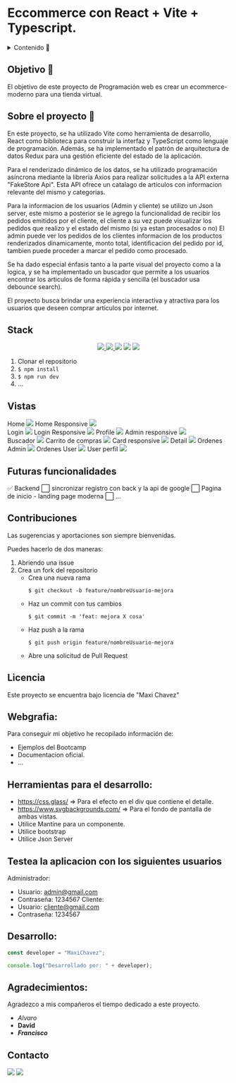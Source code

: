 # Eccommerce con React + Vite + Typescript.

<details>
  <summary>Contenido 📝</summary>
  <ol>
    <li><a href="#objetivo-🎯">Objetivo</a></li>
    <li><a href="#sobre-el-proyecto-🔎">Sobre el proyecto</a></li>
    <li><a href="#deploy-🚀">Deploy</a></li>
    <li><a href="#stack">Stack</a></li>
    <li><a href="#instalación-en-local">Instalación</a></li>
    <li><a href="#vistas">Vistas</a></li>
    <li><a href="#futuras-funcionalidades">Futuras funcionalidades</a></li>
    <li><a href="#contribuciones">Contribuciones</a></li>
    <li><a href="#licencia">Licencia</a></li>
    <li><a href="#webgrafia">Webgrafia</a></li>
    <li><a href="#desarrollo">Desarrollo</a></li>
    <li><a href="#agradecimientos">Agradecimientos</a></li>
    <li><a href="#contacto">Contacto</a></li>
  </ol>
</details>

## Objetivo 🎯

El objetivo de este proyecto de Programación web es crear un ecommerce-moderno para una tienda virtual.

## Sobre el proyecto 🔎

En este proyecto, se ha utilizado Vite como herramienta de desarrollo, React como biblioteca para construir la interfaz y TypeScript como lenguaje de programación. Además, se ha implementado el patrón de arquitectura de datos Redux para una gestión eficiente del estado de la aplicación.

Para el renderizado dinámico de los datos, se ha utilizado programación asíncrona mediante la librería Axios para realizar solicitudes a la API externa "FakeStore Api". Esta API ofrece un catalago de articulos con informacion relevante del mismo y categorias.

Para la informacion de los usuarios (Admin y cliente) se utilizo un Json server, este mismo a posterior se le agrego la funcionalidad de recibir los pedidos emitidos por el cliente, el cliente a su vez puede visualizar los pedidos que realizo y el estado del mismo (si ya estan procesados o no)
El admin puede ver los pedidos de los clientes informacion de los productos renderizados dinamicamente, monto total, identificacion del pedido por id, tambien puede proceder a marcar el pedido como procesado.

Se ha dado especial énfasis tanto a la parte visual del proyecto como a la logica, y se ha implementado un buscador que permite a los usuarios encontrar los articulos de forma rápida y sencilla (el buscador usa debounce search).

El proyecto busca brindar una experiencia interactiva y atractiva para los usuarios que deseen comprar articulos por internet.

<!-- ## Deploy 🚀

<div align="center">
    <a href="https://www.google.com"><strong>Url a producción </strong></a>🚀🚀🚀
</div> -->

## Stack

<div align="center">
<a href="https://www.reactjs.com/">
    <img src= "https://img.shields.io/badge/React-20232A?style=for-the-badge&logo=react&logoColor=61DAFB"/>
</a>
<a href="https://www.typescriptlang.org/es/docs/handbook/">
    <img src= "https://img.shields.io/badge/TypeScript-007ACC?style=for-the-badge&logo=typescript&logoColor=white"/>
</a>

 <img src="https://img.shields.io/badge/html5-%23E34F26.svg?style=for-the-badge&logo=html5&logoColor=white">

  <img src="https://img.shields.io/badge/css3-%231572B6.svg?style=for-the-badge&logo=css3&logoColor=white">

   <img src="https://img.shields.io/badge/bootstrap-%238511FA.svg?style=for-the-badge&logo=bootstrap&logoColor=white">
 </div>

1. Clonar el repositorio
2. `$ npm install`
3. `$ npm run dev`
4. ...

## Vistas

Home
<img src="./vite-project/src/assets/Home-Ecom.png">
Home Responsive
<img src="./vite-project/src/assets/Home-Responsive.png">  
Login
<img src="./vite-project/src/assets/Login-ecom.png">
Login Responsive
<img src="./vite-project/src/assets/Login-Responsive.png">
Profile
<img src="./vite-project/src/assets/User-Profile.png">
Admin responsive
<img src="./vite-project/src/assets/Admin-Responsive.png">  
Buscador
<img src="./vite-project/src/assets/Buscador-ecom.png">
Carrito de compras
<img src="./vite-project/src/assets/Cart-User.png">
Card responsive
<img src="./vite-project/src/assets/Card-Responsive.png">
Detail
<img src="./vite-project/src/assets/Detail-ecom.png">
Ordenes Admin
<img src="./vite-project/src/assets/Order-Admin.png">
Ordenes User
<img src="./vite-project/src/assets/Ordenes-user.png">
User perfil
<img src="./vite-project/src/assets/User-Profile.png">

## Futuras funcionalidades

✅ Backend
⬜ sincronizar registro con back y la api de google
⬜ Pagina de inicio - landing page moderna
⬜ ...

## Contribuciones

Las sugerencias y aportaciones son siempre bienvenidas.

Puedes hacerlo de dos maneras:

1. Abriendo una issue
2. Crea un fork del repositorio
   - Crea una nueva rama
     ```
     $ git checkout -b feature/nombreUsuario-mejora
     ```
   - Haz un commit con tus cambios
     ```
     $ git commit -m 'feat: mejora X cosa'
     ```
   - Haz push a la rama
     ```
     $ git push origin feature/nombreUsuario-mejora
     ```
   - Abre una solicitud de Pull Request

## Licencia

Este proyecto se encuentra bajo licencia de "Maxi Chavez"

## Webgrafia:

Para conseguir mi objetivo he recopilado información de:

- Ejemplos del Bootcamp
- Documentacion oficial.
- ...

## Herramientas para el desarrollo:

- https://css.glass/ => Para el efecto en el div que contiene el detalle.
- https://www.svgbackgrounds.com/ => Para el fondo de pantalla de ambas vistas.
- Utilice Mantine para un componente.
- Utilice bootstrap
- Utilice Json Server

## Testea la aplicacion con los siguientes usuarios

Administrador:

- Usuario: admin@gmail.com
- Contraseña: 1234567
  Cliente:
- Usuario: cliente@gmail.com
- Contraseña: 1234567

## Desarrollo:

```js
const developer = "MaxiChavez";

console.log("Desarrollado por: " + developer);
```

## Agradecimientos:

Agradezco a mis compañeros el tiempo dedicado a este proyecto.

- _Alvaro_
- **David**
- **_Francisco_**

## Contacto

<a href = "mailto:chavezmaxi@gmail.com"><img src="https://img.shields.io/badge/Gmail-C6362C?style=for-the-badge&logo=gmail&logoColor=white" target="_blank"></a>
<a href="https://www.linkedin.com/in/maximiliano-chavez-b12877107/" target="_blank"><img src="https://img.shields.io/badge/-LinkedIn-%230077B5?style=for-the-badge&logo=linkedin&logoColor=white" target="_blank"></a>

</p>
